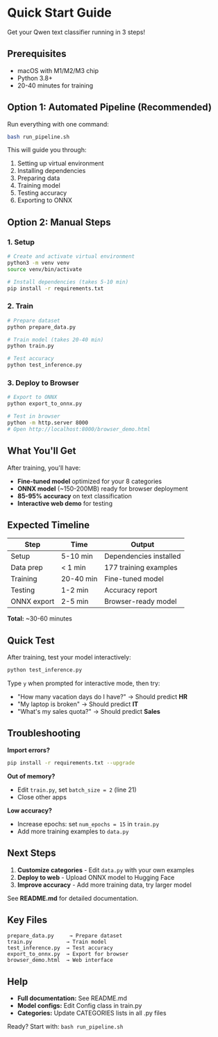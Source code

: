# Quick Start Guide

Get your Qwen text classifier running in 3 steps!

## Prerequisites

- macOS with M1/M2/M3 chip
- Python 3.8+
- 20-40 minutes for training

## Option 1: Automated Pipeline (Recommended)

Run everything with one command:

```bash
bash run_pipeline.sh
```

This will guide you through:
1. Setting up virtual environment
2. Installing dependencies
3. Preparing data
4. Training model
5. Testing accuracy
6. Exporting to ONNX

## Option 2: Manual Steps

### 1. Setup

```bash
# Create and activate virtual environment
python3 -m venv venv
source venv/bin/activate

# Install dependencies (takes 5-10 min)
pip install -r requirements.txt
```

### 2. Train

```bash
# Prepare dataset
python prepare_data.py

# Train model (takes 20-40 min)
python train.py

# Test accuracy
python test_inference.py
```

### 3. Deploy to Browser

```bash
# Export to ONNX
python export_to_onnx.py

# Test in browser
python -m http.server 8000
# Open http://localhost:8000/browser_demo.html
```

## What You'll Get

After training, you'll have:
- **Fine-tuned model** optimized for your 8 categories
- **ONNX model** (~150-200MB) ready for browser deployment
- **85-95% accuracy** on text classification
- **Interactive web demo** for testing

## Expected Timeline

| Step | Time | Output |
|------|------|--------|
| Setup | 5-10 min | Dependencies installed |
| Data prep | < 1 min | 177 training examples |
| Training | 20-40 min | Fine-tuned model |
| Testing | 1-2 min | Accuracy report |
| ONNX export | 2-5 min | Browser-ready model |

**Total:** ~30-60 minutes

## Quick Test

After training, test your model interactively:

```bash
python test_inference.py
```

Type `y` when prompted for interactive mode, then try:
- "How many vacation days do I have?" → Should predict **HR**
- "My laptop is broken" → Should predict **IT**
- "What's my sales quota?" → Should predict **Sales**

## Troubleshooting

**Import errors?**
```bash
pip install -r requirements.txt --upgrade
```

**Out of memory?**
- Edit `train.py`, set `batch_size = 2` (line 21)
- Close other apps

**Low accuracy?**
- Increase epochs: set `num_epochs = 15` in `train.py`
- Add more training examples to `data.py`

## Next Steps

1. **Customize categories** - Edit `data.py` with your own examples
2. **Deploy to web** - Upload ONNX model to Hugging Face
3. **Improve accuracy** - Add more training data, try larger model

See **README.md** for detailed documentation.

## Key Files

```
prepare_data.py     → Prepare dataset
train.py           → Train model
test_inference.py  → Test accuracy
export_to_onnx.py  → Export for browser
browser_demo.html  → Web interface
```

## Help

- **Full documentation:** See README.md
- **Model configs:** Edit Config class in train.py
- **Categories:** Update CATEGORIES lists in all .py files

Ready? Start with: `bash run_pipeline.sh`
